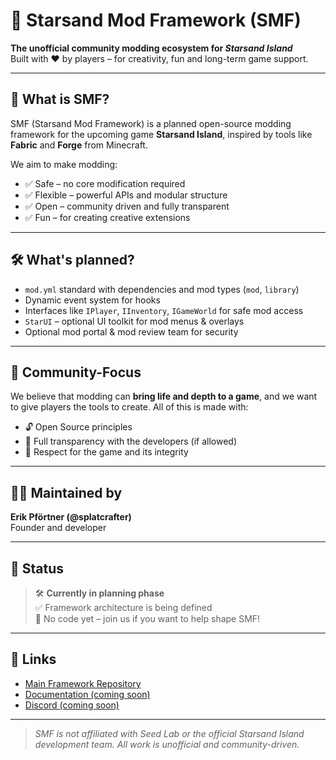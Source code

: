# 🧩 Starsand Mod Framework (SMF)

**The unofficial community modding ecosystem for _Starsand Island_**  
Built with ❤️ by players – for creativity, fun and long-term game support.

---

## 🌟 What is SMF?

SMF (Starsand Mod Framework) is a planned open-source modding framework for the upcoming game **Starsand Island**, inspired by tools like **Fabric** and **Forge** from Minecraft.

We aim to make modding:

- ✅ Safe – no core modification required
- ✅ Flexible – powerful APIs and modular structure
- ✅ Open – community driven and fully transparent
- ✅ Fun – for creating creative extensions

---

## 🛠️ What's planned?

- `mod.yml` standard with dependencies and mod types (`mod`, `library`)
- Dynamic event system for hooks
- Interfaces like `IPlayer`, `IInventory`, `IGameWorld` for safe mod access
- `StarUI` – optional UI toolkit for mod menus & overlays
- Optional mod portal & mod review team for security

---

## 💬 Community-Focus

We believe that modding can **bring life and depth to a game**, and we want to give players the tools to create. All of this is made with:

- 🔓 Open Source principles
- 🔄 Full transparency with the developers (if allowed)
- 💖 Respect for the game and its integrity

---

## 👨‍💻 Maintained by

**Erik Pförtner (@splatcrafter)**  
Founder and developer

---

## 📡 Status

> 🛠️ **Currently in planning phase**  
> ✅ Framework architecture is being defined  
> 🚧 No code yet – join us if you want to help shape SMF!

---

## 📎 Links

- [Main Framework Repository](https://github.com/Starsand-Modding-Framework/smf)  
- [Documentation (coming soon)](#)  
- [Discord (coming soon)](#)

---

> _SMF is not affiliated with Seed Lab or the official Starsand Island development team. All work is unofficial and community-driven._
